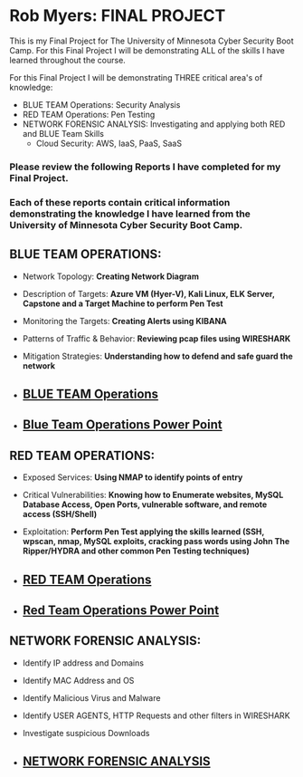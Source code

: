  # Rob Myers: FINAL PROJECT

This is my Final Project for The University of Minnesota Cyber Security Boot Camp. For this Final Project I will be demonstrating ALL of the skills I have learned throughout the course.

For this Final Project I will be demonstrating THREE critical area's of knowledge:

* BLUE TEAM Operations: Security Analysis
* RED TEAM Operations: Pen Testing
* NETWORK FORENSIC ANALYSIS: Investigating and applying both RED and BLUE Team Skills 
    * Cloud Security: AWS, IaaS, PaaS, SaaS 

### Please review the following Reports I have completed for my Final Project.

### Each of these reports contain critical information demonstrating the knowledge I have learned from the University of Minnesota Cyber Security Boot Camp.

## BLUE TEAM OPERATIONS:

* Network Topology: **Creating Network Diagram**

* Description of Targets: **Azure VM (Hyer-V), Kali Linux, ELK Server, Capstone and a Target Machine to perform Pen Test** 

* Monitoring the Targets: **Creating Alerts using KIBANA**

* Patterns of Traffic & Behavior: **Reviewing pcap files using WIRESHARK** 

* Mitigation Strategies: **Understanding how to defend and safe guard the network**


* ## [BLUE TEAM Operations](Defensive_Report.md) 

* ## [Blue Team Operations Power Point](https://docs.google.com/presentation/d/10nbjL31li3u0991xSRdNmZd9g4yBNtsh/edit?usp=sharing&ouid=105064530145638612367&rtpof=true&sd=true)

## RED TEAM OPERATIONS:

* Exposed Services: **Using NMAP to identify points of entry**

* Critical Vulnerabilities: **Knowing how to Enumerate websites, MySQL Database Access, Open Ports, vulnerable software, and remote access (SSH/Shell)**

* Exploitation: **Perform Pen Test applying the skills learned (SSH, wpscan, nmap, MySQL exploits, cracking pass words using John The Ripper/HYDRA and other common Pen Testing techniques)** 

* ## [RED TEAM Operations](Offensive_Report.md) 

* ## [Red Team Operations Power Point](https://docs.google.com/presentation/d/1FGn_BOyz3_bWZIsdhQQydlQ-zQrFWaGx/edit?usp=sharing&ouid=105064530145638612367&rtpof=true&sd=true)

## NETWORK FORENSIC ANALYSIS: 

* Identify IP address and Domains 
* Identify MAC Address and OS
* Identify Malicious Virus and Malware
* Identify USER AGENTS, HTTP Requests and other filters in WIRESHARK
* Investigate suspicious Downloads

* ## [NETWORK FORENSIC ANALYSIS](Network_Report.md)  







